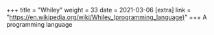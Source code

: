 +++
title = "Whiley"
weight = 33
date = 2021-03-06
[extra]
link = "https://en.wikipedia.org/wiki/Whiley_(programming_language)"
+++
A programming language

